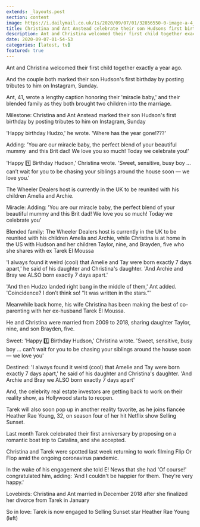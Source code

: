 ```yaml
---
extends: _layouts.post
section: content
image: https://i.dailymail.co.uk/1s/2020/09/07/01/32856550-0-image-a-4_1599437762411.jpg 
title: Christina and Ant Anstead celebrate their son Hudsons first birthday You are our miracle baby 
description: Ant and Christina welcomed their first child together exactly a year ago. 
date: 2020-09-07-01-54-53 
categories: [latest, tv] 
featured: true 
--- 
```

Ant and Christina welcomed their first child together exactly a year ago. 

And the couple both marked their son Hudson's first birthday by posting tributes to him on Instagram, Sunday. 

Ant, 41, wrote a lengthy caption honoring their 'miracle baby,' and their blended family as they both brought two children into the marriage. 

Milestone: Christina and Ant Anstead marked their son Hudson's first birthday by posting tributes to him on Instagram, Sunday 

'Happy birthday Hudzo,' he wrote. 'Where has the year gone!???' 

Adding: 'You are our miracle baby, the perfect blend of your beautiful mummy  and this Brit dad! We love you so much! Today we celebrate you!' 

'Happy 1️⃣ Birthday Hudson,' Christina wrote. 'Sweet, sensitive, busy boy ... can’t wait for you to be chasing your siblings around the house soon — we love you.' 

The Wheeler Dealers host is currently in the UK to be reunited with his children Amelia and Archie.

Miracle: Adding: 'You are our miracle baby, the perfect blend of your beautiful mummy and this Brit dad! We love you so much! Today we celebrate you' 

Blended family: The Wheeler Dealers host is currently in the UK to be reunited with his children Amelia and Archie, while Christina is at home in the US with Hudson and her children Taylor, nine, and Brayden, five who she shares with ex Tarek El Moussa

'I always found it weird (cool) that Amelie and Tay were born exactly 7 days apart,' he said of his daughter and Christina's daughter. 'And Archie and Bray we ALSO born exactly 7 days apart.' 

'And then Hudzo landed right bang in the middle of them,' Ant added. 'Coincidence? I don’t think so! “It was written in the stars.”'   

Meanwhile back home, his wife Christina has been making the best of co-parenting with her ex-husband Tarek El Moussa. 

He and Christina were married from 2009 to 2018, sharing daughter Taylor, nine, and son Brayden, five. 

Sweet: 'Happy 1️⃣ Birthday Hudson,' Christina wrote. 'Sweet, sensitive, busy boy ... can’t wait for you to be chasing your siblings around the house soon — we love you' 

Destined: 'I always found it weird (cool) that Amelie and Tay were born exactly 7 days apart,' he said of his daughter and Christina's daughter. 'And Archie and Bray we ALSO born exactly 7 days apart'

And, the celebrity real estate investors are getting back to work on their reality show, as Hollywood starts to reopen. 

Tarek will also soon pop up in another reality favorite, as he joins fiancée Heather Rae Young, 32, on season four of her hit Netflix show Selling Sunset. 

Last month Tarek celebrated their first anniversary by proposing on a romantic boat trip to Catalina, and she accepted.

Christina and Tarek were spotted last week returning to work filming Flip Or Flop amid the ongoing coronavirus pandemic.

In the wake of his engagement she told E! News that she had 'Of course!' congratulated him, adding: 'And I couldn't be happier for them. They're very happy.'

Lovebirds: Christina and Ant married in December 2018 after she finalized her divorce from Tarek in January 

So in love: Tarek is now engaged to Selling Sunset star Heather Rae Young (left)

